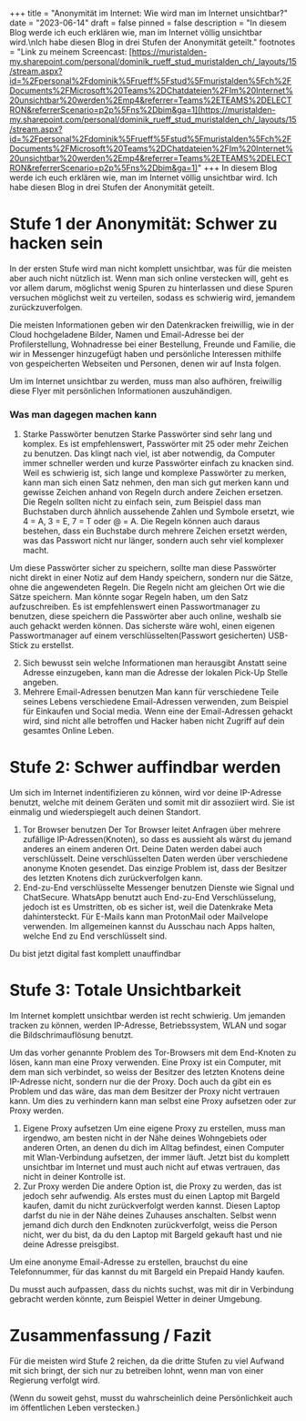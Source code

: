 +++
title = "Anonymität im Internet: Wie wird man im Internet unsichtbar?"
date = "2023-06-14"
draft = false
pinned = false
description = "In diesem Blog werde ich euch erklären wie, man im Internet völlig unsichtbar wird.\nIch habe diesen Blog in drei Stufen der Anonymität geteilt."
footnotes = "Link zu meinem Screencast: [https://muristalden-my.sharepoint.com/personal/dominik_rueff_stud_muristalden_ch/_layouts/15/stream.aspx?id=%2Fpersonal%2Fdominik%5Frueff%5Fstud%5Fmuristalden%5Fch%2FDocuments%2FMicrosoft%20Teams%2DChatdateien%2FIm%20Internet%20unsichtbar%20werden%2Emp4&referrer=Teams%2ETEAMS%2DELECTRON&referrerScenario=p2p%5Fns%2Dbim&ga=1](https://muristalden-my.sharepoint.com/personal/dominik_rueff_stud_muristalden_ch/_layouts/15/stream.aspx?id=%2Fpersonal%2Fdominik%5Frueff%5Fstud%5Fmuristalden%5Fch%2FDocuments%2FMicrosoft%20Teams%2DChatdateien%2FIm%20Internet%20unsichtbar%20werden%2Emp4&referrer=Teams%2ETEAMS%2DELECTRON&referrerScenario=p2p%5Fns%2Dbim&ga=1)"
+++
In diesem Blog werde ich euch erklären wie, man im Internet völlig unsichtbar wird.
Ich habe diesen Blog in drei Stufen der Anonymität geteilt.

# Stufe 1 der Anonymität: Schwer zu hacken sein

In der ersten Stufe wird man nicht komplett unsichtbar, was für die meisten aber auch nicht nützlich ist.
Wenn man sich online verstecken will, geht es vor allem darum, möglichst wenig Spuren zu hinterlassen und diese Spuren versuchen möglichst weit zu verteilen, sodass es schwierig wird, jemandem zurückzuverfolgen.

Die meisten Informationen geben wir den Datenkracken freiwillig, wie in der Cloud hochgeladene Bilder, Namen und Email-Adresse bei der Profilerstellung, Wohnadresse bei einer Bestellung, Freunde und Familie, die wir in Messenger hinzugefügt haben und persönliche Interessen mithilfe von gespeicherten Webseiten und Personen, denen wir auf Insta folgen.

Um im Internet unsichtbar zu werden, muss man also aufhören, freiwillig diese Flyer mit persönlichen Informationen auszuhändigen. 

### Was man dagegen machen kann

1. Starke Passwörter benutzen
   Starke Passwörter sind sehr lang und komplex. Es ist empfehlenswert, Passwörter mit 25 oder mehr Zeichen zu benutzen. Das klingt nach viel, ist aber notwendig, da Computer immer schneller werden und kurze Passwörter einfach zu knacken sind. Weil es schwierig ist, sich lange und komplexe Passwörter zu merken, kann man sich einen Satz nehmen, den man sich gut merken kann und gewisse Zeichen anhand von Regeln durch andere Zeichen ersetzen. Die Regeln sollten nicht zu einfach sein, zum Beispiel dass man Buchstaben durch ähnlich aussehende Zahlen und Symbole ersetzt, wie 4 = A, 3 = E, 7 = T oder @ = A. Die Regeln können auch daraus bestehen, dass ein Buchstabe durch mehrere Zeichen ersetzt werden, was das Passwort nicht nur länger, sondern auch sehr viel komplexer macht.

Um diese Passwörter sicher zu speichern, sollte man diese Passwörter nicht direkt in einer Notiz auf dem Handy speichern, sondern nur die Sätze, ohne die angewendeten Regeln. Die Regeln nicht am gleichen Ort wie die Sätze speichern. Man könnte sogar Regeln haben, um den Satz aufzuschreiben. Es ist empfehlenswert einen Passwortmanager zu benutzen, diese speichern die Passwörter aber auch online, weshalb sie auch gehackt werden können. Das sicherste wäre wohl, einen eigenen Passwortmanager auf einem verschlüsselten(Passwort gesicherten) USB-Stick zu erstellst.

2. Sich bewusst sein welche Informationen man herausgibt
   Anstatt seine Adresse einzugeben, kann man die Adresse der lokalen Pick-Up Stelle angeben.
3. Mehrere Email-Adressen benutzen
   Man kann für verschiedene Teile seines Lebens verschiedene Email-Adressen verwenden, zum Beispiel für Einkaufen und Social media. Wenn eine der Email-Adressen gehackt wird, sind nicht alle betroffen und Hacker haben nicht Zugriff auf dein gesamtes Online Leben.

# Stufe 2: Schwer auffindbar werden

Um sich im Internet indentifizieren zu können, wird vor deine IP-Adresse benutzt, welche mit deinem Geräten und somit mit dir assoziiert wird. Sie ist einmalig und wiederspiegelt auch deinen Standort.

1. Tor Browser benutzen
   Der Tor Browser leitet Anfragen über mehrere zufällige IP-Adressen(Knoten), so dass es aussieht als wärst du jemand anderes an einem anderen Ort. Deine Daten werden dabei auch verschlüsselt. Deine verschlüsselten Daten werden über verschiedene anonyme Knoten gesendet. Das einzige Problem ist, dass der Besitzer des letzten Knotens dich zurückverfolgen kann.
2. End-zu-End verschlüsselte Messenger benutzen
   Dienste wie Signal und ChatSecure. WhatsApp benutzt auch End-zu-End Verschlüsselung, jedoch ist es Umstritten, ob es sicher ist, weil die Datenkrake Meta dahintersteckt. Für E-Mails kann man ProtonMail oder Mailvelope verwenden. Im allgemeinen kannst du Ausschau nach Apps halten, welche End zu End verschlüsselt sind.

Du bist jetzt digital fast komplett unauffindbar 

# Stufe 3: Totale Unsichtbarkeit

Im Internet komplett unsichtbar werden ist recht schwierig. Um jemanden tracken zu können, werden IP-Adresse, Betriebssystem, WLAN und sogar die Bildschrimauflösung benutzt.

Um das vorher genannte Problem des Tor-Browsers mit dem End-Knoten zu lösen, kann man eine Proxy verwenden. Eine Proxy ist ein Computer, mit dem man sich verbindet, so weiss der Besitzer des letzten Knotens deine IP-Adresse nicht, sondern nur die der Proxy. Doch auch da gibt ein es Problem und das wäre, das man dem Besitzer der Proxy nicht vertrauen kann. Um dies zu verhindern kann man selbst eine Proxy aufsetzen oder zur Proxy werden.

1. Eigene Proxy aufsetzen
   Um eine eigene Proxy zu erstellen, muss man irgendwo, am besten nicht in der Nähe deines Wohngebiets oder anderen Orten, an denen du dich im Alltag befindest, einen Computer mit Wlan-Verbindung aufsetzen, der immer läuft. Jetzt bist du komplett unsichtbar im Internet und must auch nicht auf etwas vertrauen, das nicht in deiner Kontrolle ist.
2. Zur Proxy werden
   Die andere Option ist, die Proxy zu werden, das ist jedoch sehr aufwendig. Als erstes must du einen Laptop mit Bargeld kaufen, damit du nicht zurückverfolgt werden kannst. Diesen Laptop darfst du nie in der Nähe deines Zuhauses anschalten. Selbst wenn jemand dich durch den Endknoten zurückverfolgt, weiss die Person nicht, wer du bist, da du den Laptop mit Bargeld gekauft hast und nie deine Adresse preisgibst.

Um eine anonyme Email-Adresse zu erstellen, brauchst du eine Telefonnummer, für das kannst du mit Bargeld ein Prepaid Handy kaufen. 

Du musst auch aufpassen, dass du nichts suchst, was mit dir in Verbindung gebracht werden könnte, zum Beispiel Wetter in deiner Umgebung.

# Zusammenfassung / Fazit

Für die meisten wird Stufe 2 reichen, da die dritte Stufen zu viel Aufwand mit sich bringt, der sich nur  zu betreiben lohnt, wenn man von einer Regierung verfolgt wird.

(Wenn du soweit gehst, musst du wahrscheinlich deine Persönlichkeit auch im öffentlichen Leben verstecken.)